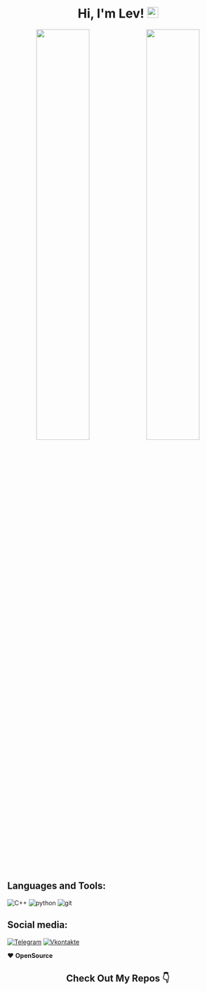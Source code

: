 <h1 align="center"> Hi, I'm Lev! <img src="https://media.giphy.com/media/hvRJCLFzcasrR4ia7z/giphy.gif" width="25px"> </h1>

<p align="center">
  <img width="49%" src="https://github-readme-stats.vercel.app/api?username=yu-leo&show_icons=true&theme=react&bg_color=0d1117&border_color=0A4398" />
  <img width="49%" src="http://github-readme-streak-stats.herokuapp.com?user=yu-leo&theme=react&background=0d1117&border=1f6fea" />
</p>


##  Languages and Tools: 
![C++](https://img.shields.io/badge/-C++-090909?style=for-the-badge&logo=C%2b%2b&logoColor=6296CC)  ![python](https://img.shields.io/badge/-python-090909?style=for-the-badge&logo=python&logoColor=FFDF00)  ![git](https://img.shields.io/badge/-git-090909?style=for-the-badge&logo=git)

## Social media:
[![Telegram](https://img.shields.io/badge/-Telegram-090909?style=for-the-badge&logo=telegram&logoColor=27A0D9)](https://t.me/yu_leo)  [![Vkontakte](https://img.shields.io/badge/-Vkontakte-090909?style=for-the-badge&logo=Vk&logoColor=4F7DB3)](https://vk.com/yuvenskylev)

❤️ **OpenSource** 

<h2  align="center"> Check Out My Repos 👇 </h2>

